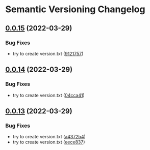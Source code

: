 # Semantic Versioning Changelog

## [0.0.15](https://github.com/halm4d/go-arbitrage-bot/compare/v0.0.14...v0.0.15) (2022-03-29)


### Bug Fixes

* try to create version.txt ([9121757](https://github.com/halm4d/go-arbitrage-bot/commit/9121757917a866f98c9795820eb4d69ee93440e4))

## [0.0.14](https://github.com/halm4d/go-arbitrage-bot/compare/v0.0.13...v0.0.14) (2022-03-29)


### Bug Fixes

* try to create version.txt ([04cca41](https://github.com/halm4d/go-arbitrage-bot/commit/04cca417d0935d721343714a548eab519a513c51))

## [0.0.13](https://github.com/halm4d/go-arbitrage-bot/compare/v0.0.12...v0.0.13) (2022-03-29)


### Bug Fixes

* try to create version.txt ([a4372b4](https://github.com/halm4d/go-arbitrage-bot/commit/a4372b4b658bd1da5a7938a3bb2931d90dc2ad4a))
* try to create version.txt ([eece837](https://github.com/halm4d/go-arbitrage-bot/commit/eece8376824c5cad6f23d837f5152a9cf945d3ca))
